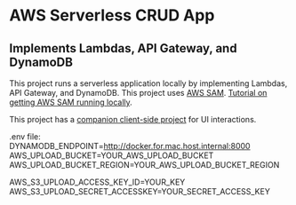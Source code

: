# AWS Serverless CRUD App 

## Implements Lambdas, API Gateway, and DynamoDB

This project runs a serverless application locally by implementing Lambdas, API Gateway, and DynamoDB.  This project uses [AWS SAM](https://aws.amazon.com/serverless/sam/).  [Tutorial on getting AWS SAM running locally](https://github.com/aaronwht/aws-sam-dynamodb-local).  

This project has a [companion client-side project](https://github.com/aaronwht/aws-serverless-client) for UI interactions.

.env file:   
DYNAMODB_ENDPOINT=http://docker.for.mac.host.internal:8000   
AWS_UPLOAD_BUCKET=YOUR_AWS_UPLOAD_BUCKET   
AWS_UPLOAD_BUCKET_REGION=YOUR_AWS_UPLOAD_BUCKET_REGION   

AWS_S3_UPLOAD_ACCESS_KEY_ID=YOUR_KEY  
AWS_S3_UPLOAD_SECRET_ACCESSKEY=YOUR_SECRET_ACCESS_KEY  